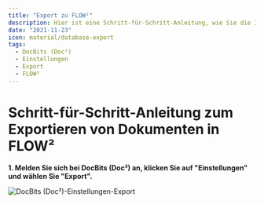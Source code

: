 ```yaml
---
title: "Export zu FLOW²"
description: Hier ist eine Schritt-für-Schritt-Anleitung, wie Sie die Integration in den Exporteinstellungen von DocBits (Doc²) hinzufügen können, um Ihre Dokumente in FLOW² exportieren zu können.
date: "2021-11-23"
icon: material/database-export
tags:
  - DocBits (Doc²)
  - Einstellungen
  - Export
  - FLOW²
---
```


# Schritt-für-Schritt-Anleitung zum Exportieren von Dokumenten in FLOW²

**1. Melden Sie sich bei DocBits (Doc²) an, klicken Sie auf "Einstellungen" und wählen Sie "Export".**

![DocBits (Doc²)-Einstellungen-Export](/_images/docbits/DOC2_Settings_Export-1024x612.png "DocBits (Doc²)-Einstellungen-Export")